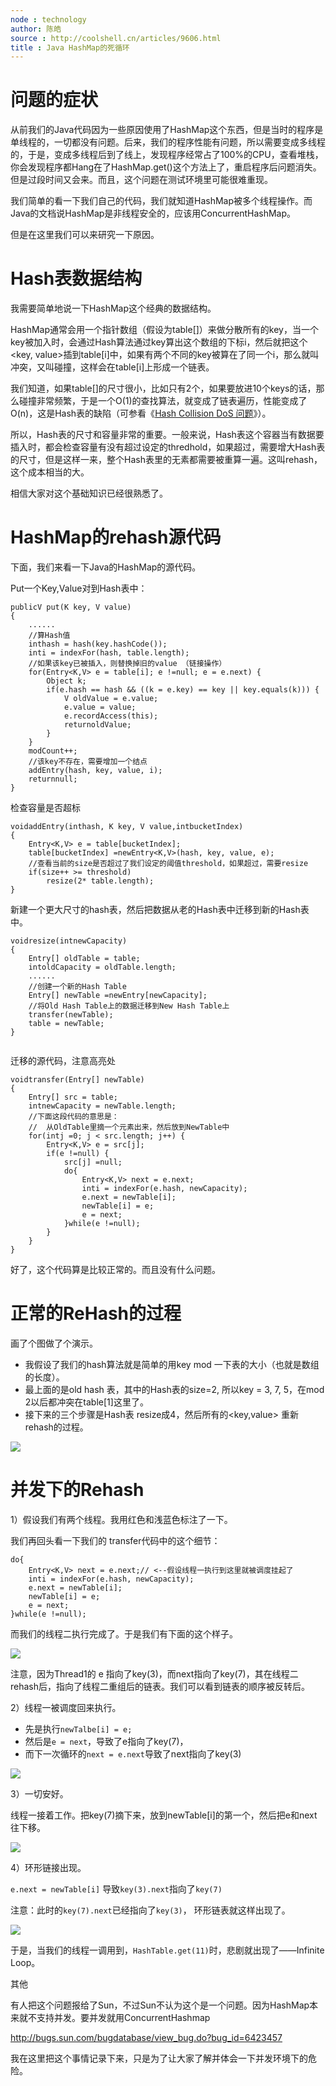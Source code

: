 ```yaml
---
node : technology
author: 陈皓
source : http://coolshell.cn/articles/9606.html
title : Java HashMap的死循环
---
```

# 问题的症状
从前我们的Java代码因为一些原因使用了HashMap这个东西，但是当时的程序是单线程的，一切都没有问题。后来，我们的程序性能有问题，所以需要变成多线程的，于是，变成多线程后到了线上，发现程序经常占了100%的CPU，查看堆栈，你会发现程序都Hang在了HashMap.get()这个方法上了，重启程序后问题消失。但是过段时间又会来。而且，这个问题在测试环境里可能很难重现。

我们简单的看一下我们自己的代码，我们就知道HashMap被多个线程操作。而Java的文档说HashMap是非线程安全的，应该用ConcurrentHashMap。

但是在这里我们可以来研究一下原因。

# Hash表数据结构
我需要简单地说一下HashMap这个经典的数据结构。

HashMap通常会用一个指针数组（假设为table[]）来做分散所有的key，当一个key被加入时，会通过Hash算法通过key算出这个数组的下标i，然后就把这个<key, value>插到table[i]中，如果有两个不同的key被算在了同一个i，那么就叫冲突，又叫碰撞，这样会在table[i]上形成一个链表。

我们知道，如果table[]的尺寸很小，比如只有2个，如果要放进10个keys的话，那么碰撞非常频繁，于是一个O(1)的查找算法，就变成了链表遍历，性能变成了O(n)，这是Hash表的缺陷（可参看《<a href="http://coolshell.cn/articles/6424.html#tc_qz_original=411098726">Hash Collision DoS 问题</a>》）。

所以，Hash表的尺寸和容量非常的重要。一般来说，Hash表这个容器当有数据要插入时，都会检查容量有没有超过设定的thredhold，如果超过，需要增大Hash表的尺寸，但是这样一来，整个Hash表里的无素都需要被重算一遍。这叫rehash，这个成本相当的大。

相信大家对这个基础知识已经很熟悉了。

# HashMap的rehash源代码

下面，我们来看一下Java的HashMap的源代码。

Put一个Key,Value对到Hash表中：

```
publicV put(K key, V value)
{
    ......
    //算Hash值
    inthash = hash(key.hashCode());
    inti = indexFor(hash, table.length);
    //如果该key已被插入，则替换掉旧的value （链接操作）
    for(Entry<K,V> e = table[i]; e !=null; e = e.next) {
        Object k;
        if(e.hash == hash && ((k = e.key) == key || key.equals(k))) {
            V oldValue = e.value;
            e.value = value;
            e.recordAccess(this);
            returnoldValue;
        }
    }
    modCount++;
    //该key不存在，需要增加一个结点
    addEntry(hash, key, value, i);
    returnnull;
}
```

检查容量是否超标

```
voidaddEntry(inthash, K key, V value,intbucketIndex)
{
    Entry<K,V> e = table[bucketIndex];
    table[bucketIndex] =newEntry<K,V>(hash, key, value, e);
    //查看当前的size是否超过了我们设定的阈值threshold，如果超过，需要resize
    if(size++ >= threshold)
        resize(2* table.length);
}
```

新建一个更大尺寸的hash表，然后把数据从老的Hash表中迁移到新的Hash表中。

```
voidresize(intnewCapacity)
{
    Entry[] oldTable = table;
    intoldCapacity = oldTable.length;
    ......
    //创建一个新的Hash Table
    Entry[] newTable =newEntry[newCapacity];
    //将Old Hash Table上的数据迁移到New Hash Table上
    transfer(newTable);
    table = newTable;
}
   
```

迁移的源代码，注意高亮处

```
voidtransfer(Entry[] newTable)
{
    Entry[] src = table;
    intnewCapacity = newTable.length;
    //下面这段代码的意思是：
    //  从OldTable里摘一个元素出来，然后放到NewTable中
    for(intj =0; j < src.length; j++) {
        Entry<K,V> e = src[j];
        if(e !=null) {
            src[j] =null;
            do{
                Entry<K,V> next = e.next;
                inti = indexFor(e.hash, newCapacity);
                e.next = newTable[i];
                newTable[i] = e;
                e = next;
            }while(e !=null);
        }
    }
}
```

好了，这个代码算是比较正常的。而且没有什么问题。

# 正常的ReHash的过程</h1>


画了个图做了个演示。

- 我假设了我们的hash算法就是简单的用key mod 一下表的大小（也就是数组的长度）。
- 最上面的是old hash 表，其中的Hash表的size=2, 所以key = 3, 7, 5，在mod 2以后都冲突在table[1]这里了。
- 接下来的三个步骤是Hash表 resize成4，然后所有的<key,value> 重新rehash的过程。

![](/public/upload/images/java-hash-map-endless-loop-001.jpg)

# 并发下的Rehash
1）假设我们有两个线程。我用红色和浅蓝色标注了一下。</p>

我们再回头看一下我们的 transfer代码中的这个细节：</p>

```
do{
    Entry<K,V> next = e.next;// <--假设线程一执行到这里就被调度挂起了
    inti = indexFor(e.hash, newCapacity);
    e.next = newTable[i];
    newTable[i] = e;
    e = next;
}while(e !=null);
```

而我们的线程二执行完成了。于是我们有下面的这个样子。

![](/public/upload/images/java-hash-map-endless-loop-002.jpg)

注意，因为Thread1的 e 指向了key(3)，而next指向了key(7)，其在线程二rehash后，指向了线程二重组后的链表。我们可以看到链表的顺序被反转后。</p>

2）线程一被调度回来执行。

- 先是执行`newTalbe[i] = e;`
- 然后是`e = next`，导致了e指向了key(7)，
- 而下一次循环的`next = e.next`导致了next指向了key(3)

![](/public/upload/images/java-hash-map-endless-loop-003.jpg)

3）一切安好。</p>

线程一接着工作。把key(7)摘下来，放到newTable[i]的第一个，然后把e和next往下移。

![](/public/upload/images/java-hash-map-endless-loop-004.jpg)

4）环形链接出现。

`e.next = newTable[i]` 导致`key(3).next`指向了`key(7)`

注意：此时的`key(7).next`已经指向了`key(3)`， 环形链表就这样出现了。

![](/public/upload/images/java-hash-map-endless-loop-005.jpg)

于是，当我们的线程一调用到，`HashTable.get(11)`时，悲剧就出现了——Infinite Loop。</p>

其他

有人把这个问题报给了Sun，不过Sun不认为这个是一个问题。因为HashMap本来就不支持并发。要并发就用ConcurrentHashmap

<a href="http://bugs.sun.com/bugdatabase/view_bug.do?bug_id=6423457">http://bugs.sun.com/bugdatabase/view_bug.do?bug_id=6423457</a>

我在这里把这个事情记录下来，只是为了让大家了解并体会一下并发环境下的危险。
